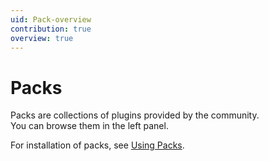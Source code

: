 ```yaml
---
uid: Pack-overview
contribution: true
overview: true
---
```


# Packs

Packs are collections of plugins provided by the community.  
You can browse them in the left panel.  

For installation of packs, see [Using Packs](https://beta.vvvv.org/using-vvvv/patching/using-addons.html#other-packs).
